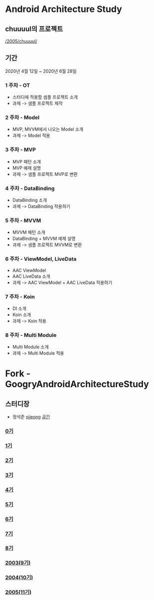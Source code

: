 # Android Architecture Study

## chuuuul의 프로젝트
[/2005/chuuuul/](https://github.com/chuuuul/GoogryAndroidArchitectureStudy/tree/2005/chuuuul-HW-8(Multi-Module)/2005/chuuuul)

## 기간
2020년 4월 12일  ~ 2020년 6월 28일

### 1 주차 - OT

 - 스터디에 적용할 샘플 프로젝트 소개
 - 과제 -> 샘플 프로젝트 제작
 
### 2 주차 - Model

 - MVP, MVVM에서 나오는 Model 소개
 - 과제 -> Model 적용

### 3 주차 - MVP

 - MVP 패턴 소개
 - MVP 예제 설명
 - 과제 -> 샘플 프로젝트 MVP로 변환

### 4 주차 - DataBinding

 - DataBinding 소개
 - 과제 -> DataBinding 적용하기
 
### 5 주차 - MVVM

 - MVVM 패턴 소개
 - DataBinding + MVVM 예제 설명
 - 과제 -> 샘플 프로젝트 MVVM로 변환
 
### 6 주차 - ViewModel, LiveData

 - AAC ViewModel
 - AAC LiveData 소개
 - 과제 -> AAC ViewModel + AAC LiveData 적용하기
 
### 7 주차 - Koin

 - DI 소개
 - Koin 소개
 - 과제 -> Koin 적용
 
### 8 주차 - Multi Module

- Multi Module 소개
 - 과제 -> Multi Module 적용 


# Fork - GoogryAndroidArchitectureStudy

## 스터디장
- 정석준 [sjjeong](https://github.com/sjjeong)
[공간](https://github.com/StudyFork/GoogryAndroidArchitectureStudy/tree/master/sjjeong)

### [0기](https://github.com/StudyFork/GoogryAndroidArchitectureStudy/tree/master/class00)
### [1기](https://github.com/StudyFork/GoogryAndroidArchitectureStudy/tree/master/class01)
### [2기](https://github.com/StudyFork/GoogryAndroidArchitectureStudy/tree/master/class02)
### [3기](https://github.com/StudyFork/GoogryAndroidArchitectureStudy/tree/master/class03)
### [4기](https://github.com/StudyFork/GoogryAndroidArchitectureStudy/tree/master/class04)
### [5기](https://github.com/StudyFork/GoogryAndroidArchitectureStudy/tree/master/class05)
### [6기](https://github.com/StudyFork/GoogryAndroidArchitectureStudy/tree/master/class06)
### [7기](https://github.com/StudyFork/GoogryAndroidArchitectureStudy/tree/master/class07)
### [8기](https://github.com/StudyFork/GoogryAndroidArchitectureStudy/tree/master/class08)
### [2003(9기)](https://github.com/StudyFork/GoogryAndroidArchitectureStudy/tree/master/2003)
### [2004(10기)](https://github.com/StudyFork/GoogryAndroidArchitectureStudy/tree/master/2004)
### [2005(11기)](https://github.com/StudyFork/GoogryAndroidArchitectureStudy/tree/master/2005)
